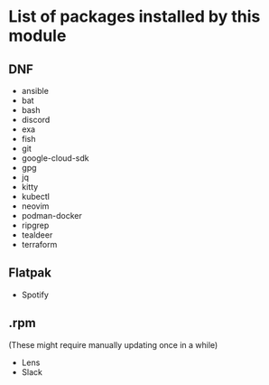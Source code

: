 # List of packages installed by this module
## DNF
- ansible
- bat
- bash
- discord
- exa
- fish
- git
- google-cloud-sdk
- gpg
- jq
- kitty
- kubectl
- neovim
- podman-docker
- ripgrep
- tealdeer
- terraform

## Flatpak
- Spotify

## .rpm
(These might require manually updating once in a while)
- Lens
- Slack